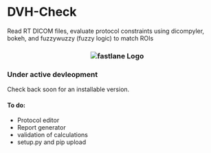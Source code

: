 # DVH-Check
Read RT DICOM files, evaluate protocol constraints using dicompyler, bokeh, and fuzzywuzzy (fuzzy logic) to match ROIs

<h3 align="center">
  <img src="https://user-images.githubusercontent.com/4778878/57198541-b1e67400-6f39-11e9-8b1b-7098f12e0f0b.png" alt="fastlane Logo" />
</h3>

### Under active devleopment
Check back soon for an installable version.
#### To do:
* Protocol editor
* Report generator
* validation of calculations
* setup.py and pip upload